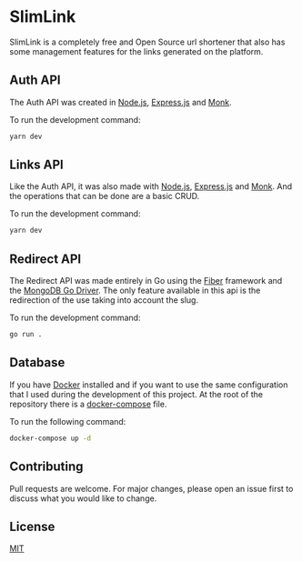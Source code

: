 # SlimLink

SlimLink is a completely free and Open Source url shortener that also has some management features for the links generated on the platform.

## Auth API

The Auth API was created in [Node.js](https://nodejs.org/en/), [Express.js](https://expressjs.com/) and [Monk](https://automattic.github.io/monk/docs/GETTING_STARTED.html).

To run the development command:

```bash
yarn dev
```

## Links API

Like the Auth API, it was also made with [Node.js](https://nodejs.org/en/), [Express.js](https://expressjs.com/) and [Monk](https://automattic.github.io/monk/docs/GETTING_STARTED.html). And the operations that can be done are a basic CRUD.

To run the development command:

```bash
yarn dev
```

## Redirect API

The Redirect API was made entirely in Go using the [Fiber](https://gofiber.io/) framework and the [MongoDB Go Driver](https://github.com/mongodb/mongo-go-driver). The only feature available in this api is the redirection of the use taking into account the slug.

To run the development command:

```bash
go run .
```

## Database

If you have [Docker](https://docs.docker.com/develop/) installed and if you want to use the same configuration that I used during the development of this project. At the root of the repository there is a [docker-compose](https://docs.docker.com/compose/) file.

To run the following command:

```bash
docker-compose up -d
```

## Contributing
Pull requests are welcome. For major changes, please open an issue first to discuss what you would like to change.

## License
[MIT](https://choosealicense.com/licenses/mit/)
